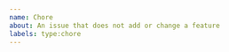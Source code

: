 ```yaml
---
name: Chore
about: An issue that does not add or change a feature
labels: type:chore
---
```


<!--- Is there a guide? Many chores will be documented in the Developer Guide or CivilCode Playbook.
     If a guide exists for this chore, you MUST link to that guide. If a guide does not exists
     for this chore and you think it SHOULD, then ask the developer to document what
     they did so an issue can be created for the Developer Guide or CivilCode Playbook.

     * https://civilcode.gitbook.io/developer-guides
     * https://civilcode.gitbook.io/playbook
-->
